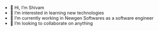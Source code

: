 - 👋 Hi, I’m Shivam
- 👀 I’m interested in learning new technologies
- 🌱 I’m currently working in Newgen Softwares as a software engineer
- 💞️ I’m looking to collaborate on anything


